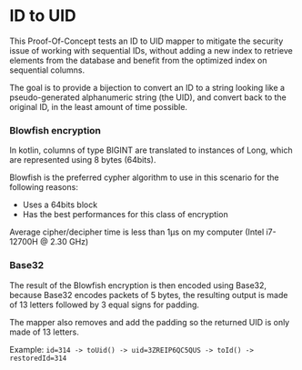 # ID to UID

This Proof-Of-Concept tests an ID to UID mapper to mitigate the security issue
of working with sequential IDs, without adding a new index to retrieve elements
from the database and benefit from the optimized index on sequential columns.

The goal is to provide a bijection to convert an ID to a string looking like a
pseudo-generated alphanumeric string (the UID), and convert back to the
original ID, in the least amount of time possible.

### Blowfish encryption

In kotlin, columns of type BIGINT are translated to instances of Long, which
are represented using 8 bytes (64bits).

Blowfish is the preferred cypher algorithm to use in this scenario for the
following reasons:
 * Uses a 64bits block
 * Has the best performances for this class of encryption

Average cipher/decipher time is less than 1µs on my computer
(Intel i7-12700H @ 2.30 GHz)

### Base32

The result of the Blowfish encryption is then encoded using Base32, because
Base32 encodes packets of 5 bytes, the resulting output is made of 13 letters
followed by 3 equal signs for padding.

The mapper also removes and add the padding so the returned UID is only made of
13 letters.

Example: `id=314 -> toUid() -> uid=3ZREIP6QC5QUS -> toId() -> restoredId=314`

